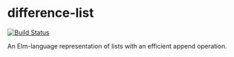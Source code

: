 # difference-list

[![Build Status](https://travis-ci.org/league/difference-list.svg?branch=master)](https://travis-ci.org/league/difference-list)

An Elm-language representation of lists with an efficient append operation.
